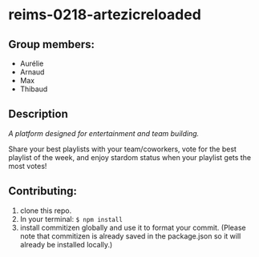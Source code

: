 # reims-0218-artezicreloaded

## Group members:


* Aurélie
* Arnaud
* Max
* Thibaud


## Description
*A platform designed for entertainment and team building.*

Share your best playlists with your team/coworkers, vote for the best playlist of the week, and enjoy stardom status when your playlist gets the most votes!

## Contributing:
1. clone this repo.
2. In your terminal: ```$ npm install```
3. install commitizen globally and use it to format your commit. (Please note that commitizen is already saved in the package.json so it will already be installed locally.)



